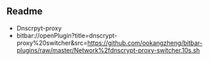 ## Readme

* Dnscrpyt-proxy
* bitbar://openPlugin?title=dnscrypt-proxy%20switcher&src=https://github.com/ookangzheng/bitbar-plugins/raw/master/Network%2fdnscrypt-proxy-switcher.10s.sh
